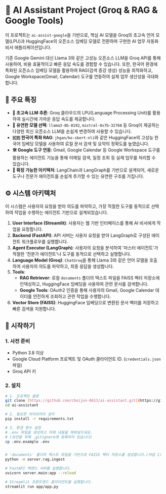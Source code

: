 # 🚀 AI Assistant Project (Groq & RAG & Google Tools)

이 프로젝트는 `ai-assist-google`을 기반으로, 핵심 AI 모델을 Groq의 초고속 언어 모델(LPU)과 HuggingFace의 오픈소스 임베딩 모델로 전환하여 구현한 AI 업무 자동화 비서 애플리케이션입니다.

기존 Google Gemini 대신 Llama 3와 같은 고성능 오픈소스 LLM을 Groq API를 통해 사용하여, 비용 효율적이고 빠른 응답 속도를 경험할 수 있습니다. 또한, 한국어 환경에 특화된 오픈소스 임베딩 모델을 활용하여 RAG(검색 증강 생성) 성능을 최적화하고, Google Workspace(Gmail, Calendar) 도구를 연동하여 실제 업무 생산성을 극대화합니다.

## 🌟 주요 특징

- **🚀 초고속 LLM 추론**: Groq 클라우드의 LPU(Language Processing Unit)를 활용하여 실시간에 가까운 응답 속도를 제공합니다.
- **🔄 유연한 모델 선택**: `llama3-8b-8192`, `mixtral-8x7b-32768` 등 Groq이 제공하는 다양한 최신 오픈소스 LLM을 손쉽게 변경하여 사용할 수 있습니다.
- **🇰🇷 한국어 특화 RAG**: `jhgan/ko-sbert-nli`와 같은 HuggingFace의 고성능 한국어 임베딩 모델을 사용하여 로컬 문서 검색 및 요약의 정확도를 높였습니다.
- **🛠️ Google 도구 연동**: Gmail, Google Calendar 등 Google Workspace 도구를 활용하는 에이전트 기능을 통해 이메일 검색, 일정 조회 등 실제 업무를 처리할 수 있습니다.
- **🧩 확장 가능한 아키텍처**: LangChain과 LangGraph를 기반으로 설계되어, 새로운 도구나 전문가 에이전트를 손쉽게 추가할 수 있는 유연한 구조를 가집니다.

## ⚙️ 시스템 아키텍처

이 시스템은 사용자의 요청을 받아 의도를 파악하고, 가장 적절한 도구를 동적으로 선택하여 작업을 수행하는 에이전트 기반으로 설계되었습니다.

1.  **User Interface (Streamlit)**: 사용자는 웹 기반 인터페이스를 통해 AI 비서에게 작업을 요청합니다.
2.  **Backend (FastAPI)**: API 서버는 사용자 요청을 받아 LangGraph로 구성된 에이전트 워크플로우를 실행합니다.
3.  **Agent Executor (LangGraph)**: 사용자의 요청을 분석하여 '마스터 에이전트'가 적절한 '전문가 에이전트'나 도구를 동적으로 선택하고 실행합니다.
4.  **Language Model (Groq)**: `ChatGroq`을 통해 Llama 3와 같은 언어 모델을 호출하여 사용자의 의도를 파악하고, 최종 응답을 생성합니다.
5.  **Tools**:
    -   **RAG Retriever**: 로컬 `documents` 폴더의 텍스트 파일을 FAISS 벡터 저장소에 인덱싱하고, HuggingFace 임베딩을 사용하여 관련 문서를 검색합니다.
    -   **Google Tools**: OAuth2 인증을 통해 사용자의 Gmail, Google Calendar 데이터를 안전하게 조회하고 관련 작업을 수행합니다.
6.  **Vector Store (FAISS)**: HuggingFace 임베딩으로 변환된 문서 벡터를 저장하고 빠른 검색을 지원합니다.

## 🚀 시작하기

### 1. 사전 준비

-   Python 3.8 이상
-   Google Cloud Platform 프로젝트 및 OAuth 클라이언트 ID. (`credentials.json` 파일)
-   Groq API 키

### 2. 설치

```bash
# 1. 프로젝트 클론
git clone [https://github.com/choijun-0613/ai-assistant.git](https://github.com/choijun-0613/ai-assistant.git)
cd ai-assistant

# 2. 필요한 라이브러리 설치
pip install -r requirements.txt

# 3. 환경 변수 설정
# .env 파일을 생성하고 아래 내용을 채워넣으세요.
# (보안을 위해 .gitignore에 등록되어 있습니다)
cp .env.example .env


# 'documents' 폴더의 텍스트 파일을 기반으로 FAISS 벡터 저장소를 생성합니다.(처음 1회만 생성)
python -m server.rag.ingest

# FastAPI 백엔드 서버를 실행합니다.
uvicorn server.main:app --reload

# Streamlit 프론트엔드 클라이언트를 실행합니다.
streamlit run app/app.py